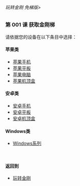 ###### 玩转金刚 免梯版>


### 第 001 课 获取金刚梯

请依据您的设备在以下条目中选择：

#### 苹果类
- [苹果手机](https://github.com/a2zitpro/web/blob/master/LadderFree/GetLadder/Apple/iPhone.md)
- [苹果平板](https://github.com/a2zitpro/web/blob/master/LadderFree/GetLadder/Apple/iPad.md)
- [苹果电脑](https://github.com/a2zitpro/web/blob/master/LadderFree/GetLadder/Apple/MacOS.md)
- [苹果机顶盒](https://github.com/a2zitpro/web/blob/master/LadderFree/GetLadder/Apple/TVBox.md)

#### 安卓类

- [安卓手机](https://github.com/a2zitpro/web/blob/master/LadderFree/GetLadder/Android/Phone.md)
- [安卓平板](https://github.com/a2zitpro/web/blob/master/LadderFree/GetLadder/Android/Pad.md)
- [安卓机顶盒](https://github.com/a2zitpro/web/blob/master/LadderFree/GetLadder/Android/TVBox.md)


#### Windows类

- [Windows系列](https://github.com/a2zitpro/web/blob/master/LadderFree/GetLadder/Windows/Windows.md)

<br>

#### 返回到
- [玩转金刚](https://github.com/a2zitpro/web/blob/master/LadderFree/main.md)
